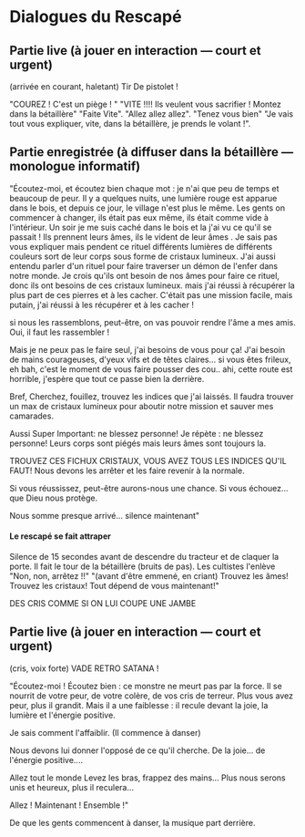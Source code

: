 # Dialogues du Rescapé

## Partie live (à jouer en interaction — court et urgent)

(arrivée en courant, haletant) Tir De pistolet !

"COUREZ ! C'est un piège ! "
"VITE !!!! Ils veulent vous sacrifier ! Montez dans la bétaillère"
"Faite Vite".
"Allez allez allez".
"Tenez vous bien"
"Je vais tout vous expliquer, vite, dans la bétaillère, je prends le volant !".

## Partie enregistrée (à diffuser dans la bétaillère — monologue informatif)

"Écoutez-moi, et écoutez bien chaque mot : je n'ai que peu de temps et beaucoup de peur.
Il y a quelques nuits, une lumière rouge est apparue dans le bois, et depuis ce jour, le village n'est plus le même.
Les gents on commencer à changer, ils était pas eux même, ils était comme vide à l'intérieur.
Un soir je me suis caché dans le bois et la j'ai vu ce qu'il se passait ! Ils prennent leurs âmes, ils le vident de leur âmes .
Je sais pas vous expliquer mais pendent ce rituel différents lumières de différents couleurs sort de leur corps sous forme de cristaux lumineux.
J'ai aussi entendu parler d'un rituel pour faire traverser un démon de l'enfer dans notre monde.
Je crois qu'ils ont besoin de nos âmes pour faire ce rituel, donc ils ont besoins de ces cristaux lumineux.
mais j'ai réussi à récupérer la plus part de ces pierres et à les cacher.
C'était pas une mission facile, mais putain, j'ai réussi à les récupérer et à les cacher !

si nous les rassemblons, peut-être, on vas pouvoir rendre l'âme a mes amis.
Oui, il faut les rassembler !

Mais je ne peux pas le faire seul, j'ai besoins de vous pour ça!
J'ai besoin de mains courageuses, d'yeux vifs et de têtes claires...
si vous êtes frileux, eh bah, c'est le moment de vous faire pousser des cou.. ahi, cette route est horrible, j'espère que tout ce passe bien la derrière.

Bref, Cherchez, fouillez, trouvez les indices que j'ai laissés. Il faudra trouver un max de cristaux lumineux pour aboutir notre mission et sauver mes camarades.

Aussi Super Important: ne blessez personne!
Je répète : ne blessez personne!
Leurs corps sont piégés mais leurs âmes sont toujours la.

TROUVEZ CES FICHUX CRISTAUX, VOUS AVEZ TOUS LES INDICES QU'IL FAUT!
Nous devons les arrêter et les faire revenir à la normale.

Si vous réussissez, peut-être aurons-nous une chance.
Si vous échouez... que Dieu nous protège.

Nous somme presque arrivé... silence maintenant"


#### Le rescapé se fait attraper

Silence de 15 secondes avant de descendre du tracteur et de claquer la porte. Il fait le tour de la bétaillère (bruits de pas).
Les cultistes l'enlève
"Non, non, arrêtez !!"
"(avant d'être emmené, en criant) Trouvez les âmes! Trouvez les cristaux! Tout dépend de vous maintenant!"

DES CRIS COMME SI ON LUI COUPE UNE JAMBE


## Partie live (à jouer en interaction — court et urgent)

(cris, voix forte) VADE RETRO SATANA !

"Écoutez-moi ! Écoutez bien : ce monstre ne meurt pas par la force. Il se nourrit de votre peur, de votre colère, de vos cris de terreur. Plus vous avez peur, plus il grandit. Mais il a une faiblesse : il recule devant la joie, la lumière et l'énergie positive.

Je sais comment l'affaiblir. (Il commence à danser)

Nous devons lui donner l'opposé de ce qu'il cherche.
De la joie... 
de l'énergie positive....

Allez tout le monde Levez les bras, frappez des mains...
Plus nous serons unis et heureux, plus il reculera...

Allez ! Maintenant ! Ensemble !"

De que les gents commencent à danser, la musique part derrière.
